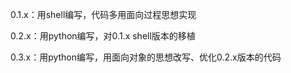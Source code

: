 0.1.x：用shell编写，代码多用面向过程思想实现


0.2.x：用python编写，对0.1.x shell版本的移植


0.3.x：用python编写，用面向对象的思想改写、优化0.2.x版本的代码